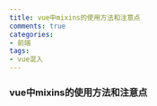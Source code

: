 ```yaml
---
title: vue中mixins的使用方法和注意点
comments: true
categories: 
- 前端
tags: 
- vue混入
---
```


### vue中mixins的使用方法和注意点